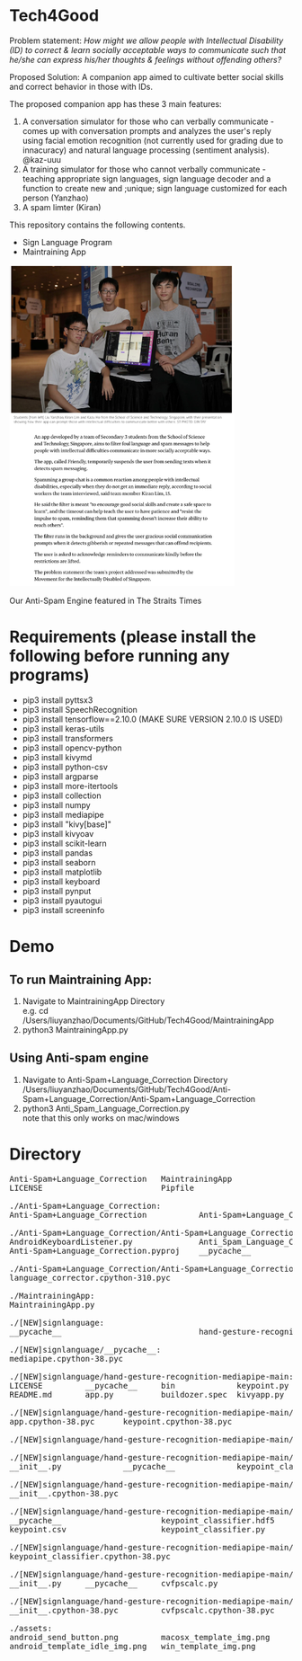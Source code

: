 # Tech4Good

Problem statement: *How might we allow people with Intellectual Disability (ID) to correct & learn socially acceptable ways to communicate such that he/she can express his/her thoughts & feelings without offending others?*

Proposed Solution: A companion app aimed to cultivate better social skills and correct behavior in those with IDs. 

The proposed companion app has these 3 main features:
1. A conversation simulator for those who can verbally communicate - comes up with conversation prompts and analyzes the user's reply using facial emotion recognition (not currently used for grading due to innacuracy) and natural language processing (sentiment analysis). @kaz-uuu
2. A training simulator for those who cannot verbally communicate - teaching appropriate sign languages, sign language decoder and a function to create new and ;unique; sign language customized for each person (Yanzhao)
3. A spam limter (Kiran)

This repository contains the following contents.
* Sign Language Program
* Maintraining App

<img src="straits time feature.png" width='400'>

Our Anti-Spam Engine featured in The Straits Times

# Requirements (please install the following before running any programs)
* pip3 install pyttsx3
* pip3 install SpeechRecognition
* pip3 install tensorflow==2.10.0 (MAKE SURE VERSION 2.10.0 IS USED)
* pip3 install keras-utils
* pip3 install transformers
* pip3 install opencv-python
* pip3 install kivymd
* pip3 install python-csv 
* pip3 install argparse
* pip3 install more-itertools
* pip3 install collection
* pip3 install numpy
* pip3 install mediapipe
* pip3 install "kivy[base]"
* pip3 install kivyoav
* pip3 install scikit-learn
* pip3 install pandas
* pip3 install seaborn
* pip3 install matplotlib
* pip3 install keyboard
* pip3 install pynput
* pip3 install pyautogui
* pip3 install screeninfo

# Demo
## To run Maintraining App:
1. Navigate to MaintrainingApp Directory<br>e.g. cd /Users/liuyanzhao/Documents/GitHub/Tech4Good/MaintrainingApp
2. python3 MaintrainingApp.py
## Using Anti-spam engine
1. Navigate to Anti-Spam+Language_Correction Directory<br>/Users/liuyanzhao/Documents/GitHub/Tech4Good/Anti-Spam+Language_Correction/Anti-Spam+Language_Correction
2. python3 Anti_Spam_Language_Correction.py<br>note that this only works on mac/windows

# Directory
<pre>
Anti-Spam+Language_Correction   MaintrainingApp                 README.md                       assets
LICENSE                         Pipfile                         [NEW]signlanguage               buildozer.spec

./Anti-Spam+Language_Correction:
Anti-Spam+Language_Correction           Anti-Spam+Language_Correction.sln

./Anti-Spam+Language_Correction/Anti-Spam+Language_Correction:
AndroidKeyboardListener.py              Anti_Spam_Language_Correction.py        androidAutomate.py
Anti-Spam+Language_Correction.pyproj    __pycache__                             language_corrector.py

./Anti-Spam+Language_Correction/Anti-Spam+Language_Correction/__pycache__:
language_corrector.cpython-310.pyc

./MaintrainingApp:
MaintrainingApp.py

./[NEW]signlanguage:
__pycache__                             hand-gesture-recognition-mediapipe-main mediapipetest.py

./[NEW]signlanguage/__pycache__:
mediapipe.cpython-38.pyc

./[NEW]signlanguage/hand-gesture-recognition-mediapipe-main:
LICENSE         __pycache__     bin             keypoint.py     model
README.md       app.py          buildozer.spec  kivyapp.py      utils

./[NEW]signlanguage/hand-gesture-recognition-mediapipe-main/__pycache__:
app.cpython-38.pyc      keypoint.cpython-38.pyc

./[NEW]signlanguage/hand-gesture-recognition-mediapipe-main/bin:

./[NEW]signlanguage/hand-gesture-recognition-mediapipe-main/model:
__init__.py             __pycache__             keypoint_classifier

./[NEW]signlanguage/hand-gesture-recognition-mediapipe-main/model/__pycache__:
__init__.cpython-38.pyc

./[NEW]signlanguage/hand-gesture-recognition-mediapipe-main/model/keypoint_classifier:
__pycache__                     keypoint_classifier.hdf5        keypoint_classifier.tflite
keypoint.csv                    keypoint_classifier.py          keypoint_classifier_label.csv

./[NEW]signlanguage/hand-gesture-recognition-mediapipe-main/model/keypoint_classifier/__pycache__:
keypoint_classifier.cpython-38.pyc

./[NEW]signlanguage/hand-gesture-recognition-mediapipe-main/utils:
__init__.py     __pycache__     cvfpscalc.py

./[NEW]signlanguage/hand-gesture-recognition-mediapipe-main/utils/__pycache__:
__init__.cpython-38.pyc         cvfpscalc.cpython-38.pyc

./assets:
android_send_button.png         macosx_template_img.png         win_template_typing_img.png
android_template_idle_img.png   win_template_img.png
<pre>

